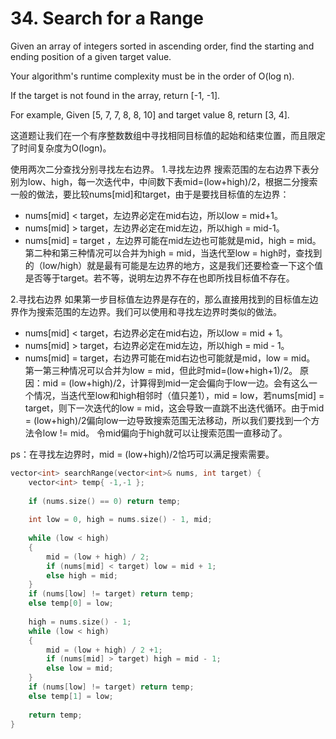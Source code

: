 # 34. Search for a Range
Given an array of integers sorted in ascending order, find the starting and ending position of a given target value.

Your algorithm's runtime complexity must be in the order of O(log n).

If the target is not found in the array, return [-1, -1].

For example,
Given [5, 7, 7, 8, 8, 10] and target value 8,
return [3, 4].

这道题让我们在一个有序整数数组中寻找相同目标值的起始和结束位置，而且限定了时间复杂度为O(logn)。

使用两次二分查找分别寻找左右边界。
1.寻找左边界
搜索范围的左右边界下表分别为low、high，每一次迭代中，中间数下表mid=(low+high)/2，根据二分搜索一般的做法，要比较nums[mid]和target，由于是要找目标值的左边界：
- nums[mid] < target，左边界必定在mid右边，所以low = mid+1。
- nums[mid] > target，左边界必定在mid左边，所以high = mid-1。
- nums[mid] = target ，左边界可能在mid左边也可能就是mid，high = mid。
第二种和第三种情况可以合并为high = mid，当迭代至low = high时，查找到的（low/high）就是最有可能是左边界的地方，这是我们还要检查一下这个值是否等于target。若不等，说明左边界不存在也即所找目标值不存在。

2.寻找右边界
如果第一步目标值左边界是存在的，那么直接用找到的目标值左边界作为搜索范围的左边界。我们可以使用和寻找左边界时类似的做法。
- nums[mid] < target，右边界必定在mid右边，所以low = mid + 1。
- nums[mid] > target，右边界必定在mid左边，所以high = mid - 1。
- nums[mid] = target，右边界可能在mid右边也可能就是mid，low = mid。
第一第三种情况可以合并为low = mid，但此时mid=(low+high+1)/2。
原因：mid = (low+high)/2，计算得到mid一定会偏向于low一边。会有这么一个情况，当迭代至low和high相邻时（值只差1），mid = low，若nums[mid] = target，则下一次迭代的low = mid，这会导致一直跳不出迭代循环。由于mid = (low+high)/2偏向low一边导致搜索范围无法移动，所以我们要找到一个方法令low != mid。
令mid偏向于high就可以让搜索范围一直移动了。

ps：在寻找左边界时，mid = (low+high)/2恰巧可以满足搜索需要。
```cpp
vector<int> searchRange(vector<int>& nums, int target) {
    vector<int> temp{ -1,-1 };
    
    if (nums.size() == 0) return temp;
    
    int low = 0, high = nums.size() - 1, mid;
    
    while (low < high)
    {
        mid = (low + high) / 2;
        if (nums[mid] < target) low = mid + 1;
        else high = mid;
    }
    if (nums[low] != target) return temp;
    else temp[0] = low;
    
    high = nums.size() - 1;
    while (low < high)
    {
        mid = (low + high) / 2 +1;
        if (nums[mid] > target) high = mid - 1;
        else low = mid;
    }
    if (nums[low] != target) return temp;
    else temp[1] = low;
    
    return temp;
}
```
